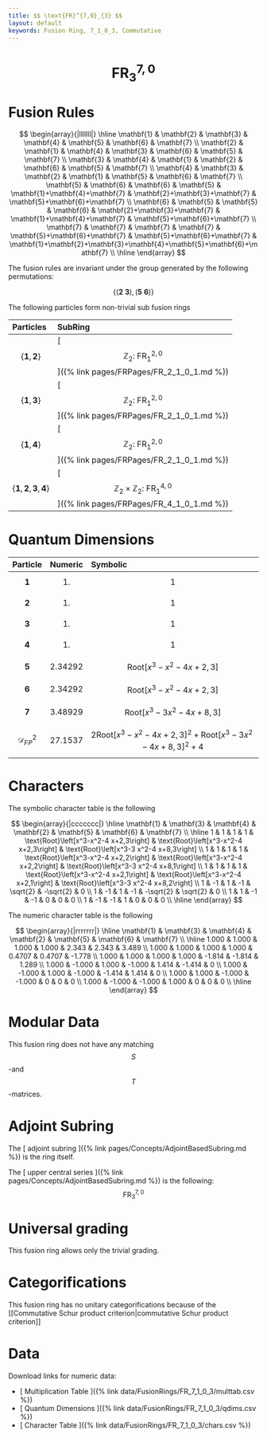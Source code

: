 ```yaml
---
title: $$ \text{FR}^{7,0}_{3} $$
layout: default
keywords: Fusion Ring, 7_1_0_3, Commutative
---
```

# $$ \text{FR}^{7,0}_{3} $$


# Fusion Rules

$$
\begin{array}{|lllllll|}
\hline
 \mathbf{1} & \mathbf{2} & \mathbf{3} & \mathbf{4} & \mathbf{5} & \mathbf{6} & \mathbf{7} \\
 \mathbf{2} & \mathbf{1} & \mathbf{4} & \mathbf{3} & \mathbf{6} & \mathbf{5} & \mathbf{7} \\
 \mathbf{3} & \mathbf{4} & \mathbf{1} & \mathbf{2} & \mathbf{6} & \mathbf{5} & \mathbf{7} \\
 \mathbf{4} & \mathbf{3} & \mathbf{2} & \mathbf{1} & \mathbf{5} & \mathbf{6} & \mathbf{7} \\
 \mathbf{5} & \mathbf{6} & \mathbf{6} & \mathbf{5} & \mathbf{1}+\mathbf{4}+\mathbf{7} & \mathbf{2}+\mathbf{3}+\mathbf{7} & \mathbf{5}+\mathbf{6}+\mathbf{7} \\
 \mathbf{6} & \mathbf{5} & \mathbf{5} & \mathbf{6} & \mathbf{2}+\mathbf{3}+\mathbf{7} & \mathbf{1}+\mathbf{4}+\mathbf{7} & \mathbf{5}+\mathbf{6}+\mathbf{7} \\
 \mathbf{7} & \mathbf{7} & \mathbf{7} & \mathbf{7} & \mathbf{5}+\mathbf{6}+\mathbf{7} & \mathbf{5}+\mathbf{6}+\mathbf{7} & \mathbf{1}+\mathbf{2}+\mathbf{3}+\mathbf{4}+\mathbf{5}+\mathbf{6}+\mathbf{7} \\
\hline
\end{array}
$$


The fusion rules are invariant under the group generated by the following permutations:

$$ \{(\mathbf{2} \  \mathbf{3}), (\mathbf{5} \  \mathbf{6})\} $$


The following particles form non-trivial sub fusion rings

| Particles | SubRing |
| :------ | :------ |
| $$ \{\mathbf{1},\mathbf{2}\} $$ | [ $$ \mathbb{Z}_2:\ \text{FR}^{2,0}_{1} $$ ]({% link pages/FRPages/FR_2_1_0_1.md %}) |
| $$ \{\mathbf{1},\mathbf{3}\} $$ | [ $$ \mathbb{Z}_2:\ \text{FR}^{2,0}_{1} $$ ]({% link pages/FRPages/FR_2_1_0_1.md %}) |
| $$ \{\mathbf{1},\mathbf{4}\} $$ | [ $$ \mathbb{Z}_2:\ \text{FR}^{2,0}_{1} $$ ]({% link pages/FRPages/FR_2_1_0_1.md %}) |
| $$ \{\mathbf{1},\mathbf{2},\mathbf{3},\mathbf{4}\} $$ | [ $$ \mathbb{Z}_2\times \mathbb{Z}_2:\ \text{FR}^{4,0}_{1} $$ ]({% link pages/FRPages/FR_4_1_0_1.md %}) |

# Quantum Dimensions

| Particle | Numeric | Symbolic |
| :------ | :------ | :------ |
| $$ \mathbf{1} $$ | $$ 1. $$ | $$ 1 $$ |
| $$ \mathbf{2} $$ | $$ 1. $$ | $$ 1 $$ |
| $$ \mathbf{3} $$ | $$ 1. $$ | $$ 1 $$ |
| $$ \mathbf{4} $$ | $$ 1. $$ | $$ 1 $$ |
| $$ \mathbf{5} $$ | $$ 2.34292 $$ | $$ \text{Root}\left[x^3-x^2-4 x+2,3\right] $$ |
| $$ \mathbf{6} $$ | $$ 2.34292 $$ | $$ \text{Root}\left[x^3-x^2-4 x+2,3\right] $$ |
| $$ \mathbf{7} $$ | $$ 3.48929 $$ | $$ \text{Root}\left[x^3-3 x^2-4 x+8,3\right] $$ |
| $$ \mathcal{D}_{FP}^2 $$ | $$ 27.1537 $$ | $$ 2 \text{Root}\left[x^3-x^2-4 x+2,3\right]^2+\text{Root}\left[x^3-3 x^2-4 x+8,3\right]^2+4 $$ |

# Characters

The symbolic character table is the following

$$
\begin{array}{|ccccccc|}
\hline
 \mathbf{1} & \mathbf{3} & \mathbf{4} & \mathbf{2} & \mathbf{5} & \mathbf{6} & \mathbf{7} \\
\hline
 1 & 1 & 1 & 1 & \text{Root}\left[x^3-x^2-4 x+2,3\right] & \text{Root}\left[x^3-x^2-4 x+2,3\right] & \text{Root}\left[x^3-3 x^2-4 x+8,3\right] \\
 1 & 1 & 1 & 1 & \text{Root}\left[x^3-x^2-4 x+2,2\right] & \text{Root}\left[x^3-x^2-4 x+2,2\right] & \text{Root}\left[x^3-3 x^2-4 x+8,1\right] \\
 1 & 1 & 1 & 1 & \text{Root}\left[x^3-x^2-4 x+2,1\right] & \text{Root}\left[x^3-x^2-4 x+2,1\right] & \text{Root}\left[x^3-3 x^2-4 x+8,2\right] \\
 1 & -1 & 1 & -1 & \sqrt{2} & -\sqrt{2} & 0 \\
 1 & -1 & 1 & -1 & -\sqrt{2} & \sqrt{2} & 0 \\
 1 & 1 & -1 & -1 & 0 & 0 & 0 \\
 1 & -1 & -1 & 1 & 0 & 0 & 0 \\
\hline
\end{array}
$$

The numeric character table is the following

$$
\begin{array}{|rrrrrrr|}
\hline
 \mathbf{1} & \mathbf{3} & \mathbf{4} & \mathbf{2} & \mathbf{5} & \mathbf{6} & \mathbf{7} \\
\hline
 1.000 & 1.000 & 1.000 & 1.000 & 2.343 & 2.343 & 3.489 \\
 1.000 & 1.000 & 1.000 & 1.000 & 0.4707 & 0.4707 & -1.778 \\
 1.000 & 1.000 & 1.000 & 1.000 & -1.814 & -1.814 & 1.289 \\
 1.000 & -1.000 & 1.000 & -1.000 & 1.414 & -1.414 & 0 \\
 1.000 & -1.000 & 1.000 & -1.000 & -1.414 & 1.414 & 0 \\
 1.000 & 1.000 & -1.000 & -1.000 & 0 & 0 & 0 \\
 1.000 & -1.000 & -1.000 & 1.000 & 0 & 0 & 0 \\
\hline
\end{array}
$$

# Modular Data

This fusion ring does not have any matching $$ S $$-and $$ T $$-matrices.

# Adjoint Subring

The [ adjoint subring ]({% link pages/Concepts/AdjointBasedSubring.md %}) is the ring itself.

The [ upper central series ]({% link pages/Concepts/AdjointBasedSubring.md %}) is the following:
$$ \text{FR}^{7,0}_{3} $$

# Universal grading

This fusion ring allows only the trivial grading.

# Categorifications

This fusion ring has no unitary categorifications because of the [[Commutative Schur product criterion|commutative Schur product criterion]]

# Data

Download links for numeric data:

* [ Multiplication Table ]({% link data/FusionRings/FR_7_1_0_3/multtab.csv %})
* [ Quantum Dimensions ]({% link data/FusionRings/FR_7_1_0_3/qdims.csv %})
* [ Character Table ]({% link data/FusionRings/FR_7_1_0_3/chars.csv %})